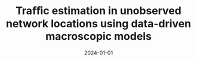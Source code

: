 ---
title: "Traﬀic estimation in unobserved network locations using data-driven macroscopic models"
collection: publications
permalink: 
excerpt: 
date: 2024-01-01
venue: 'ArXiv'
paperurl: 'https://doi.org/10.48550/arXiv.2401.17095'
citation: 'Guarda, P., Qian, S., 2024. Traﬀic estimation in unobserved network locations using data-driven macroscopic models. 	arXiv:2401.17095 [cs.LG]'
---